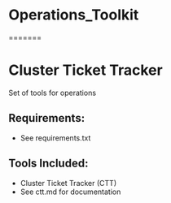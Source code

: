 # Operations_Toolkit
=======
# Cluster Ticket Tracker
Set of tools for operations

## Requirements:
* See requirements.txt

## Tools Included:
* Cluster Ticket Tracker (CTT)
* See ctt.md for documentation
